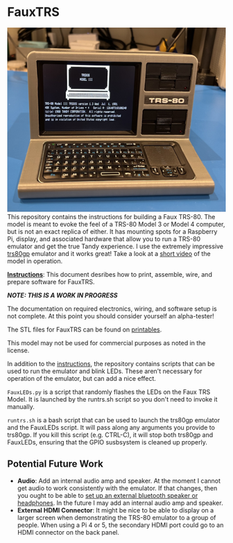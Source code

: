 # FauxTRS

![image](images/Actual/Front_1.jpeg)
This repository contains the instructions for building a Faux TRS-80. The model is meant to evoke the feel of a TRS-80 Model 3 or Model 4 computer, but is not an exact replica of either. It has mounting spots for a Raspberry Pi, display, and associated hardware that allow you to run a TRS-80 emulator and get the true Tandy experience. I use the extremely impressive [trs80gp](http://48k.ca/trs80gp.html) emulator and it works great! Take a look at a [short video](https://www.youtube.com/watch?v=sNZiHpACEHM) of the model in operation.

**[Instructions](Instructions.md)**: This document desribes how to print, assemble, wire, and prepare software for FauxTRS.

***NOTE: THIS IS A WORK IN PROGRESS***

The documentation on required electronics, wiring, and software setup is not complete. At this point you should consider yourself an alpha-tester!

The STL files for FauxTRS can be found on [printables](https://www.printables.com/model/936293-trs-80-inspired-40-scale-model-raspberry-pi-based).

This model may not be used for commercial purposes as noted in the license.

In addition to the [instructions](Instructions.md), the repository contains scripts that can be used to run the emulator and blink LEDs. These aren't necessary for operation of the emulator, but can add a nice effect.

`FauxLEDs.py` is a script that randomly flashes the LEDs on the Faux TRS Model. It is launched by the runtrs.sh script so you don't need to invoke it manually.

`runtrs.sh` is a bash script that can be used to launch the trs80gp emulator and the FauxLEDs script. It will pass along any arguments you provide to trs80gp. If you kill this script (e.g. CTRL-C), it will stop both trs80gp and FauxLEDs, ensuring that the GPIO susbsystem is cleaned up properly.

## Potential Future Work

* **Audio**: Add an internal audio amp and speaker. At the moment I cannot get audio to work consistently with the emulator. If that changes, then you ought to be able to [set up an external bluetooth speaker or headphones](https://www.okdo.com/project/set-up-a-bluetooth-speaker-with-a-raspberry-pi/). In the future I may add an internal audio amp and speaker.
* **External HDMI Connector**: It might be nice to be able to display on a larger screen when demonstrating the TRS-80 emulator to a group of people. When using a Pi 4 or 5, the secondary HDMI port could go to an HDMI connector on the back panel.
